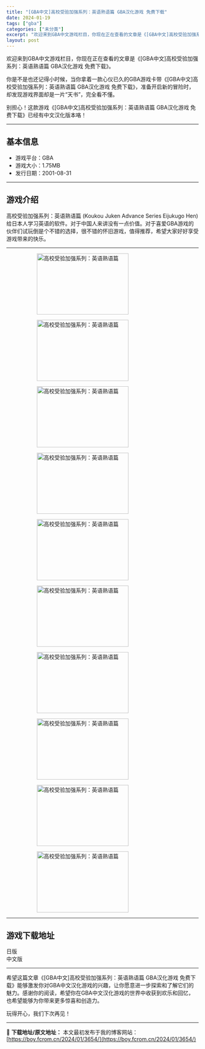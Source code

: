 ```yaml
---
title: "[GBA中文]高校受验加强系列：英语熟语篇 GBA汉化游戏 免费下载"
date: 2024-01-19
tags: ["gba"]
categories: ["未分类"]
excerpt: "欢迎来到GBA中文游戏栏目，你现在正在查看的文章是《[GBA中文]高校受验加强系列：英语熟语篇 GBA汉化游戏 免费下载》。 你是不是也还记得小时候，当你拿着一款心仪已久的GBA游戏卡带《[GBA中文]高校受验加强系列：英语熟语篇 GBA汉化游戏 免费下载》，准备开启新的冒险时，却发现游戏界面却是一&hellip;"
layout: post
---
```


欢迎来到GBA中文游戏栏目，你现在正在查看的文章是《[GBA中文]高校受验加强系列：英语熟语篇 GBA汉化游戏 免费下载》。

你是不是也还记得小时候，当你拿着一款心仪已久的GBA游戏卡带《[GBA中文]高校受验加强系列：英语熟语篇 GBA汉化游戏 免费下载》，准备开启新的冒险时，却发现游戏界面却是一片“天书”，完全看不懂。

别担心！这款游戏《[GBA中文]高校受验加强系列：英语熟语篇 GBA汉化游戏 免费下载》已经有中文汉化版本咯！ <hr><h2>&#22522;&#26412;&#20449;&#24687;</h2> <ul><li>&#28216;&#25103;&#24179;&#21488;&#65306;GBA</li> <li>&#28216;&#25103;&#22823;&#23567;&#65306;1.75MB</li> <li>&#21457;&#34892;&#26085;&#26399;&#65306;2001-08-31</li> </ul><hr><h2>&#28216;&#25103;&#20171;&#32461;</h2> <p>&#39640;&#26657;&#21463;&#39564;&#21152;&#24378;&#31995;&#21015;&#65306;&#33521;&#35821;&#29087;&#35821;&#31687; (Koukou Juken Advance Series Eijukugo Hen) &#32473;&#26085;&#26412;&#20154;&#23398;&#20064;&#33521;&#35821;&#30340;&#36719;&#20214;&#12290;&#23545;&#20110;&#20013;&#22269;&#20154;&#26469;&#35762;&#27809;&#26377;&#19968;&#28857;&#20215;&#20540;&#12290;&#23545;&#20110;&#21916;&#29233;GBA&#28216;&#25103;&#30340;&#20249;&#20276;&#20204;&#35797;&#29609;&#20498;&#26159;&#20010;&#19981;&#38169;&#30340;&#36873;&#25321;&#65292;&#24456;&#19981;&#38169;&#30340;&#24576;&#26087;&#28216;&#25103;&#65292;&#20540;&#24471;&#25512;&#33616;&#65292;&#24076;&#26395;&#22823;&#23478;&#22909;&#22909;&#20139;&#21463;&#28216;&#25103;&#24102;&#26469;&#30340;&#24555;&#20048;&#12290;</p> <hr><figure><figure><img loading="lazy" decoding="async" width="240" height="160" data-id="21367" src="https://www.gbarom.cn/wp-content/uploads/2020/11/1_201121205947_1_%E5%97%A8%E6%A0%BC%E5%BC%8F%E5%8E%8B%E7%BC%A9%E5%89%AF%E6%9C%AC.png" title="&#39640;&#26657;&#21463;&#39564;&#21152;&#24378;&#31995;&#21015;&#65306;&#33521;&#35821;&#29087;&#35821;&#31687;-1" alt="高校受验加强系列：英语熟语篇"></figure><figure><img loading="lazy" decoding="async" width="240" height="160" data-id="21368" src="https://www.gbarom.cn/wp-content/uploads/2020/11/1_201121205947_2_%E5%97%A8%E6%A0%BC%E5%BC%8F%E5%8E%8B%E7%BC%A9%E5%89%AF%E6%9C%AC.png" title="&#39640;&#26657;&#21463;&#39564;&#21152;&#24378;&#31995;&#21015;&#65306;&#33521;&#35821;&#29087;&#35821;&#31687;-2" alt="高校受验加强系列：英语熟语篇"></figure><figure><img loading="lazy" decoding="async" width="240" height="160" data-id="21369" src="https://www.gbarom.cn/wp-content/uploads/2020/11/1_201121205947_3_%E5%97%A8%E6%A0%BC%E5%BC%8F%E5%8E%8B%E7%BC%A9%E5%89%AF%E6%9C%AC.png" title="&#39640;&#26657;&#21463;&#39564;&#21152;&#24378;&#31995;&#21015;&#65306;&#33521;&#35821;&#29087;&#35821;&#31687;-3" alt="高校受验加强系列：英语熟语篇"></figure><figure><img loading="lazy" decoding="async" width="240" height="160" data-id="21370" src="https://www.gbarom.cn/wp-content/uploads/2020/11/1_201121205947_4_%E5%97%A8%E6%A0%BC%E5%BC%8F%E5%8E%8B%E7%BC%A9%E5%89%AF%E6%9C%AC.png" title="&#39640;&#26657;&#21463;&#39564;&#21152;&#24378;&#31995;&#21015;&#65306;&#33521;&#35821;&#29087;&#35821;&#31687;-4" alt="高校受验加强系列：英语熟语篇"></figure><figure><img loading="lazy" decoding="async" width="240" height="160" data-id="21371" src="https://www.gbarom.cn/wp-content/uploads/2020/11/1_201121205947_5_%E5%97%A8%E6%A0%BC%E5%BC%8F%E5%8E%8B%E7%BC%A9%E5%89%AF%E6%9C%AC.png" title="&#39640;&#26657;&#21463;&#39564;&#21152;&#24378;&#31995;&#21015;&#65306;&#33521;&#35821;&#29087;&#35821;&#31687;-5" alt="高校受验加强系列：英语熟语篇"></figure><figure><img loading="lazy" decoding="async" width="240" height="160" data-id="21372" src="https://www.gbarom.cn/wp-content/uploads/2020/11/1_201121205948_6_%E5%97%A8%E6%A0%BC%E5%BC%8F%E5%8E%8B%E7%BC%A9%E5%89%AF%E6%9C%AC.png" title="&#39640;&#26657;&#21463;&#39564;&#21152;&#24378;&#31995;&#21015;&#65306;&#33521;&#35821;&#29087;&#35821;&#31687;-6" alt="高校受验加强系列：英语熟语篇"></figure><figure><img loading="lazy" decoding="async" width="240" height="160" data-id="21373" src="https://www.gbarom.cn/wp-content/uploads/2020/11/1_201121205948_7_%E5%97%A8%E6%A0%BC%E5%BC%8F%E5%8E%8B%E7%BC%A9%E5%89%AF%E6%9C%AC.png" title="&#39640;&#26657;&#21463;&#39564;&#21152;&#24378;&#31995;&#21015;&#65306;&#33521;&#35821;&#29087;&#35821;&#31687;" alt="高校受验加强系列：英语熟语篇"></figure><figure><img loading="lazy" decoding="async" width="240" height="160" data-id="21374" src="https://www.gbarom.cn/wp-content/uploads/2020/11/1_201121205948_8_%E5%97%A8%E6%A0%BC%E5%BC%8F%E5%8E%8B%E7%BC%A9%E5%89%AF%E6%9C%AC.png" title="&#39640;&#26657;&#21463;&#39564;&#21152;&#24378;&#31995;&#21015;&#65306;&#33521;&#35821;&#29087;&#35821;&#31687;" alt="高校受验加强系列：英语熟语篇"></figure><figure><img loading="lazy" decoding="async" width="240" height="160" data-id="21365" src="https://www.gbarom.cn/wp-content/uploads/2020/11/1_201121205948_9_%E5%97%A8%E6%A0%BC%E5%BC%8F%E5%8E%8B%E7%BC%A9%E5%89%AF%E6%9C%AC.png" title="&#39640;&#26657;&#21463;&#39564;&#21152;&#24378;&#31995;&#21015;&#65306;&#33521;&#35821;&#29087;&#35821;&#31687;" alt="高校受验加强系列：英语熟语篇"></figure><figure><img loading="lazy" decoding="async" width="240" height="160" data-id="21366" src="https://www.gbarom.cn/wp-content/uploads/2020/11/1_201121205948_10_%E5%97%A8%E6%A0%BC%E5%BC%8F%E5%8E%8B%E7%BC%A9%E5%89%AF%E6%9C%AC.png" title="&#39640;&#26657;&#21463;&#39564;&#21152;&#24378;&#31995;&#21015;&#65306;&#33521;&#35821;&#29087;&#35821;&#31687;" alt="高校受验加强系列：英语熟语篇"></figure></figure><hr><h2>&#28216;&#25103;&#19979;&#36733;&#22320;&#22336;</h2> <div><div> <div> <span></span><span>&#26085;&#29256;</span></div> <div> <span></span><span>&#20013;&#25991;&#29256;</span></div> </div></div> <hr>
希望这篇文章《[GBA中文]高校受验加强系列：英语熟语篇 GBA汉化游戏 免费下载》能够激发你对GBA中文汉化游戏的兴趣，让你愿意进一步探索和了解它们的魅力。感谢你的阅读，希望你在GBA中文汉化游戏的世界中收获到欢乐和回忆，也希望能够为你带来更多惊喜和创造力。

玩得开心，我们下次再见！

---
📖 **下载地址/原文地址：** 本文最初发布于我的博客网站：[https://boy.fcrom.cn/2024/01/3654/](https://boy.fcrom.cn/2024/01/3654/)

